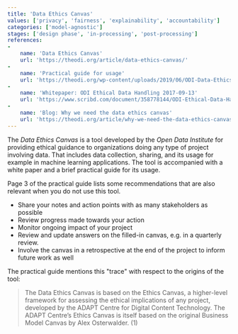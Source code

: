 ```yaml
---
title: 'Data Ethics Canvas'
values: ['privacy', 'fairness', 'explainability', 'accountability']
categories: ['model-agnostic']
stages: ['design phase', 'in-processing', 'post-processing']
references: 
- 
    name: 'Data Ethics Canvas'
    url: 'https://theodi.org/article/data-ethics-canvas/'
- 
    name: 'Practical guide for usage'
    url: 'https://theodi.org/wp-content/uploads/2019/06/ODI-Data-Ethics-Canvas-%E2%80%93-print-at-home-guide-A4-%E2%80%93-2019-06-26.pdf'
- 
    name: 'Whitepaper: ODI Ethical Data Handling 2017-09-13'
    url: 'https://www.scribd.com/document/358778144/ODI-Ethical-Data-Handling-2017-09-13'
- 
    name: 'Blog: Why we need the data ethics canvas'
    url: 'https://theodi.org/article/why-we-need-the-data-ethics-canvas/'
---
```


The *Data Ethics Canvas* is a tool developed by the *Open Data Institute* for providing ethical guidance to organizations doing any type of project involving data. 
That includes data collection, sharing, and its usage for example in machine learning applications.
The tool is accompanied with a white paper and a brief practical guide for its usage.

Page 3 of the practical guide lists some recommendations that are also relevant when you do not use this tool.

- Share your notes and action points with as many stakeholders as possible 
- Review progress made towards your action
- Monitor ongoing impact of your project
- Review and update answers on the filled-in canvas, e.g. in a quarterly review.
- Involve the canvas in a retrospective at the end of the project to inform future work as well

The practical guide mentions this "trace" with respect to the origins of the tool:

> The Data Ethics Canvas is based on the Ethics Canvas, a higher-level framework for assessing the ethical implications of any project, developed by the ADAPT Centre for Digital Content Technology. The ADAPT Centre’s Ethics Canvas is itself based on the original Business Model Canvas by Alex Osterwalder. (1)

